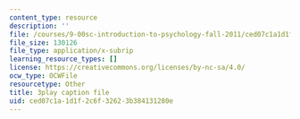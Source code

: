```yaml
---
content_type: resource
description: ''
file: /courses/9-00sc-introduction-to-psychology-fall-2011/ced07c1a1d1f2c6f32623b384131280e_lanmHS0JwYI.srt
file_size: 130126
file_type: application/x-subrip
learning_resource_types: []
license: https://creativecommons.org/licenses/by-nc-sa/4.0/
ocw_type: OCWFile
resourcetype: Other
title: 3play caption file
uid: ced07c1a-1d1f-2c6f-3262-3b384131280e
---
```

